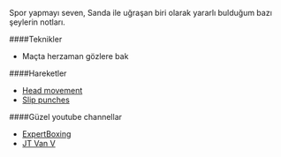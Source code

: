 Spor yapmayı seven, Sanda ile uğraşan biri olarak yararlı bulduğum bazı şeylerin notları.

####Teknikler
- Maçta herzaman gözlere bak


####Hareketler
- [Head movement](http://www.youtube.com/watch?v=o8lMM9MCxfw)
- [Slip punches](http://www.youtube.com/watch?v=i6j0MWqolfg)


####Güzel youtube channellar
- [ExpertBoxing](http://www.youtube.com/user/expertboxing/featured)
- [JT Van V](http://www.youtube.com/user/tripleVVV3)
